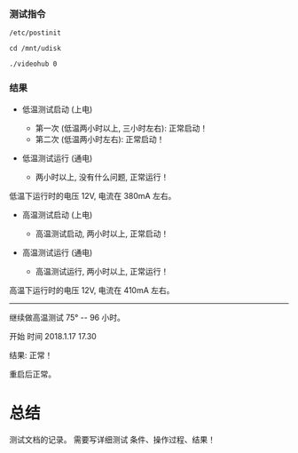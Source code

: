 ### 测试指令

```
/etc/postinit

cd /mnt/udisk

./videohub 0
```
### 结果
* 低温测试启动 (上电)
    * 第一次 (低温两小时以上, 三小时左右): 正常启动！
    * 第二次 (低温两小时左右):    正常启动！

* 低温测试运行 (通电)
    * 两小时以上, 没有什么问题, 正常运行！


低温下运行时的电压 12V, 电流在 380mA 左右。


* 高温测试启动 (上电)
    * 高温测试启动, 两小时以上, 正常启动！

* 高温测试运行 (通电)
    * 高温测试运行, 两小时以上, 正常运行！


高温下运行时的电压 12V, 电流在 410mA 左右。

---

继续做高温测试 75° -- 96 小时。

开始 时间  2018.1.17 17.30

结果: 正常！

重启后正常。

# 总结
测试文档的记录。 需要写详细测试 条件、操作过程、结果！
